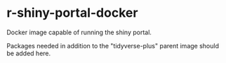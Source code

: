 # r-shiny-portal-docker

Docker image capable of running the shiny portal.

Packages needed in addition to the "tidyverse-plus" parent image should be added here.
